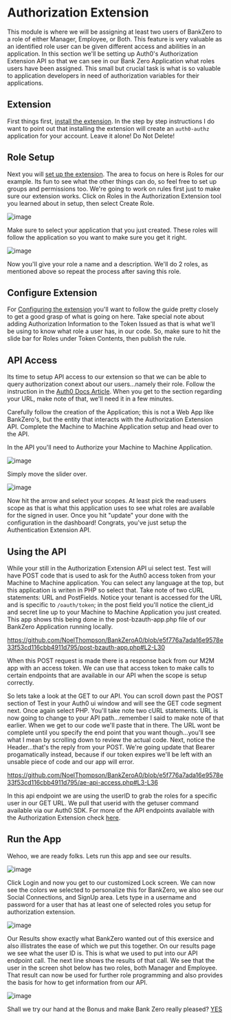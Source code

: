 # Authorization Extension
This module is where we will be assigning at least two users of BankZero to a role of either Manager, Employee, or Both.  This feature is very valuable as an identified role user can be given different access and abilities in an application.  In this section we'll be setting up Auth0's Authorization Extension API so that we can see in our Bank Zero Application what roles users have been assigned.  This small but crucial task is what is so valuable to application developers in need of authorization variables for their applications.

## Extension
First things first, [install the extension](https://auth0.com/docs/extensions/authorization-extension/v2/implementation/installation).  In the step by step instructions I do want to point out that installing the extension will create an ```auth0-authz``` application for your account.  Leave it alone!  Do Not Delete!

## Role Setup
Next you will [set up the extension](https://auth0.com/docs/extensions/authorization-extension/v2/implementation/setup).  The area to focus on here is Roles for our example.  Its fun to see what the other things can do, so feel free to set up groups and permissions too.  We're going to work on rules first just to make sure our extension works.  Click on Roles in the Authorization Extension tool you learned about in setup, then select Create Role.

![image](https://user-images.githubusercontent.com/51866741/60392268-03335f80-9ab4-11e9-8243-ccc503363c00.png)

Make sure to select your application that you just created.  These roles will follow the application so you want to make sure you get it right.

![image](https://user-images.githubusercontent.com/51866741/60392276-4392dd80-9ab4-11e9-9f9b-052ec32ecfd3.png)

Now you'll give your role a name and a description.  We'll do 2 roles, as mentioned above so repeat the process after saving this role.

## Configure Extension
 
For [Configuring the extension](https://auth0.com/docs/extensions/authorization-extension/v2/implementation/configuration) you'll want to follow the guide pretty closely to get a good grasp of what is going on here.  Take special note about adding Authorization Information to the Token Issued as that is what we'll be using to know what role a user has, in our code.  So, make sure to hit the slide bar for Roles under Token Contents, then publish the rule.  

## API Access

Its time to setup API access to our extension so that we can be able to query authorization conext about our users...namely their role.  Follow the instruction in the [Auth0 Docs Article](https://auth0.com/docs/extensions/authorization-extension/v2/api-access).  When you get to the section regarding your URL, make note of that, we'll need it in a few minutes.

Carefully follow the creation of the Application; this is not a Web App like BankZero's, but the entity that interacts with the Authorization Extension API.  Complete the Machine to Machine Application setup and head over to the API.  

In the API you'll need to Authorize your Machine to Machine Application. 

![image](https://user-images.githubusercontent.com/51866741/60397665-20901a00-9b04-11e9-9741-3ebffb379e8f.png)

Simply move the slider over.  

![image](https://user-images.githubusercontent.com/51866741/60397889-c47ac500-9b06-11e9-9153-47159504e13d.png)

Now hit the arrow and select your scopes.  At least pick the read:users scope as that is what this application uses to see what roles are available for the signed in user.  Once you hit "update" your done with the configuration in the dashboard!  Congrats, you've just setup the Authentication Extension API. 

## Using the API

While your still in the Authorization Extension API ui select test.  Test will have POST code that is used to ask for the Auth0 access token from your Machine to Machine application.  You can select any language at the top, but this application is writen in PHP so select that.  Take note of two cURL statements: URL and PostFields.  Notice your tenant is accessed for the URL and is specific to ```/oauth/token```; in the post field you'll notice the client_id and secret line up to your Machine to Machine Application you just created.  This app shows this being done in the post-bzauth-app.php file of our BankZero Application running locally.

https://github.com/NoelThompson/BankZeroA0/blob/e5f776a7ada16e9578e33f53cd116cbb4911d795/post-bzauth-app.php#L2-L30

When this POST request is made there is a response back from our M2M app with an access token.  We can use that access token to make calls to certain endpoints that are available in our API when the scope is setup correctly.  

So lets take a look at the GET to our API.  You can scroll down past the POST section of Test in your Auth0 ui window and will see the GET code segment next.  Once again select PHP.  You'll take note two cURL statements.  URL is now going to change to your API path...remember I said to make note of that earlier.  When we get to our code we'll paste that in there.  The URL wont be complete until you specify the end point that you want though...you'll see what I mean by scrolling down to review the actual code.  Next, notice the Header...that's the reply from your POST.  We're going update that Bearer progamatically instead, because if our token expires we'll be left with an unsable piece of code and our app will error.

https://github.com/NoelThompson/BankZeroA0/blob/e5f776a7ada16e9578e33f53cd116cbb4911d795/ae-api-access.php#L3-L36

In this api endpoint we are using the userID to grab the roles for a specific user in our GET URL.  We pull that userid with the getuser command available via our Auth0 SDK.  For more of the API endpoints available with the Authorization Extension check [here](https://auth0.com/docs/api/authorization-extension#get-user-roles).

## Run the App

Wehoo, we are ready folks.  Lets run this app and see our results. 

![image](https://user-images.githubusercontent.com/51866741/60743293-c63cf200-9f25-11e9-813a-7862444eb92a.png)

Click Login and now you get to our customized Lock screen.  We can now see the colors we selected to personalize this for BankZero, we also see our Social Connections, and SignUp area.  Lets type in a username and password for a user that has at least one of selected roles you setup for authorization extension.

![image](https://user-images.githubusercontent.com/51866741/60743362-1e73f400-9f26-11e9-9b2b-223450c5e929.png)

Our Results show exactly what BankZero wanted out of this exersice and also illistrates the ease of which we put this together.  On our results page we see what the user ID is.  This is what we used to put into our API endpoint call.  The next line shows the results of that call.  We see that the user in the screen shot below has two roles, both Manager and Employee.  That result can now be used for further role programming and also provides the basis for how to get information from our API.

![image](https://user-images.githubusercontent.com/51866741/60743477-a9ed8500-9f26-11e9-9b19-6caada7ae625.png)

Shall we try our hand at the Bonus and make Bank Zero really pleased?  [YES](https://github.com/NoelThompson/BankZeroA0/blob/master/BZ_API/README.md)
